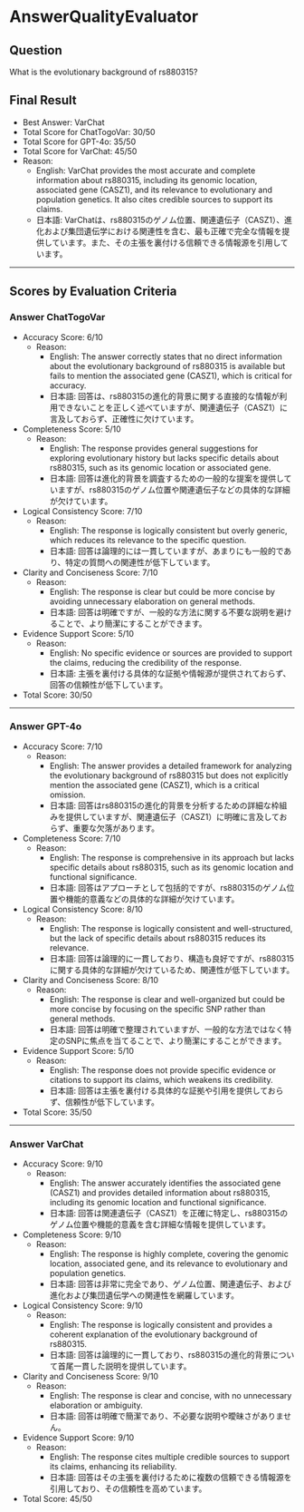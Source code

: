 # AnswerQualityEvaluator

## Question

What is the evolutionary background of rs880315?

## Final Result

- Best Answer: VarChat
- Total Score for ChatTogoVar: 30/50
- Total Score for GPT-4o: 35/50
- Total Score for VarChat: 45/50
- Reason:
  - English: VarChat provides the most accurate and complete information about rs880315, including its genomic location, associated gene (CASZ1), and its relevance to evolutionary and population genetics. It also cites credible sources to support its claims.
  - 日本語: VarChatは、rs880315のゲノム位置、関連遺伝子（CASZ1）、進化および集団遺伝学における関連性を含む、最も正確で完全な情報を提供しています。また、その主張を裏付ける信頼できる情報源を引用しています。

---

## Scores by Evaluation Criteria

### Answer ChatTogoVar
- Accuracy Score: 6/10
  - Reason: 
    - English: The answer correctly states that no direct information about the evolutionary background of rs880315 is available but fails to mention the associated gene (CASZ1), which is critical for accuracy.
    - 日本語: 回答は、rs880315の進化的背景に関する直接的な情報が利用できないことを正しく述べていますが、関連遺伝子（CASZ1）に言及しておらず、正確性に欠けています。
- Completeness Score: 5/10
  - Reason: 
    - English: The response provides general suggestions for exploring evolutionary history but lacks specific details about rs880315, such as its genomic location or associated gene.
    - 日本語: 回答は進化的背景を調査するための一般的な提案を提供していますが、rs880315のゲノム位置や関連遺伝子などの具体的な詳細が欠けています。
- Logical Consistency Score: 7/10
  - Reason: 
    - English: The response is logically consistent but overly generic, which reduces its relevance to the specific question.
    - 日本語: 回答は論理的には一貫していますが、あまりにも一般的であり、特定の質問への関連性が低下しています。
- Clarity and Conciseness Score: 7/10
  - Reason: 
    - English: The response is clear but could be more concise by avoiding unnecessary elaboration on general methods.
    - 日本語: 回答は明確ですが、一般的な方法に関する不要な説明を避けることで、より簡潔にすることができます。
- Evidence Support Score: 5/10
  - Reason: 
    - English: No specific evidence or sources are provided to support the claims, reducing the credibility of the response.
    - 日本語: 主張を裏付ける具体的な証拠や情報源が提供されておらず、回答の信頼性が低下しています。
- Total Score: 30/50

---

### Answer GPT-4o
- Accuracy Score: 7/10
  - Reason: 
    - English: The answer provides a detailed framework for analyzing the evolutionary background of rs880315 but does not explicitly mention the associated gene (CASZ1), which is a critical omission.
    - 日本語: 回答はrs880315の進化的背景を分析するための詳細な枠組みを提供していますが、関連遺伝子（CASZ1）に明確に言及しておらず、重要な欠落があります。
- Completeness Score: 7/10
  - Reason: 
    - English: The response is comprehensive in its approach but lacks specific details about rs880315, such as its genomic location and functional significance.
    - 日本語: 回答はアプローチとして包括的ですが、rs880315のゲノム位置や機能的意義などの具体的な詳細が欠けています。
- Logical Consistency Score: 8/10
  - Reason: 
    - English: The response is logically consistent and well-structured, but the lack of specific details about rs880315 reduces its relevance.
    - 日本語: 回答は論理的に一貫しており、構造も良好ですが、rs880315に関する具体的な詳細が欠けているため、関連性が低下しています。
- Clarity and Conciseness Score: 8/10
  - Reason: 
    - English: The response is clear and well-organized but could be more concise by focusing on the specific SNP rather than general methods.
    - 日本語: 回答は明確で整理されていますが、一般的な方法ではなく特定のSNPに焦点を当てることで、より簡潔にすることができます。
- Evidence Support Score: 5/10
  - Reason: 
    - English: The response does not provide specific evidence or citations to support its claims, which weakens its credibility.
    - 日本語: 回答は主張を裏付ける具体的な証拠や引用を提供しておらず、信頼性が低下しています。
- Total Score: 35/50

---

### Answer VarChat
- Accuracy Score: 9/10
  - Reason: 
    - English: The answer accurately identifies the associated gene (CASZ1) and provides detailed information about rs880315, including its genomic location and functional significance.
    - 日本語: 回答は関連遺伝子（CASZ1）を正確に特定し、rs880315のゲノム位置や機能的意義を含む詳細な情報を提供しています。
- Completeness Score: 9/10
  - Reason: 
    - English: The response is highly complete, covering the genomic location, associated gene, and its relevance to evolutionary and population genetics.
    - 日本語: 回答は非常に完全であり、ゲノム位置、関連遺伝子、および進化および集団遺伝学への関連性を網羅しています。
- Logical Consistency Score: 9/10
  - Reason: 
    - English: The response is logically consistent and provides a coherent explanation of the evolutionary background of rs880315.
    - 日本語: 回答は論理的に一貫しており、rs880315の進化的背景について首尾一貫した説明を提供しています。
- Clarity and Conciseness Score: 9/10
  - Reason: 
    - English: The response is clear and concise, with no unnecessary elaboration or ambiguity.
    - 日本語: 回答は明確で簡潔であり、不必要な説明や曖昧さがありません。
- Evidence Support Score: 9/10
  - Reason: 
    - English: The response cites multiple credible sources to support its claims, enhancing its reliability.
    - 日本語: 回答はその主張を裏付けるために複数の信頼できる情報源を引用しており、その信頼性を高めています。
- Total Score: 45/50